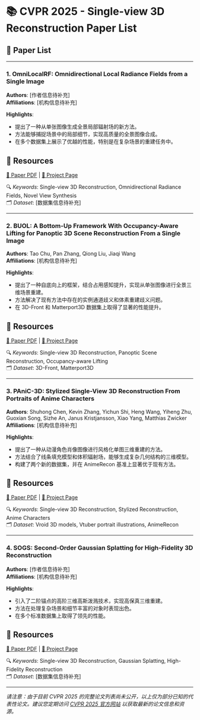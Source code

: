 # 📚 CVPR 2025 - Single-view 3D Reconstruction Paper List

## 📄 Paper List

---

### 1. OmniLocalRF: Omnidirectional Local Radiance Fields from a Single Image
**Authors**: [作者信息待补充]  
**Affiliations**: [机构信息待补充]

**Highlights**:
- 提出了一种从单张图像生成全景局部辐射场的新方法。
- 方法能够捕捉场景中的局部细节，实现高质量的全景图像合成。
- 在多个数据集上展示了优越的性能，特别是在复杂场景的重建任务中。

## 🔗 Resources
[📄 Paper PDF](https://vclab.kaist.ac.kr/cvpr2025/OmniLocalRF.pdf) | [🔗 Project Page](https://vclab.kaist.ac.kr/cvpr2025/OmniLocalRF)

🔍 *Keywords*: Single-view 3D Reconstruction, Omnidirectional Radiance Fields, Novel View Synthesis  
🗂️ *Dataset*: [数据集信息待补充]

---

### 2. BUOL: A Bottom-Up Framework With Occupancy-Aware Lifting for Panoptic 3D Scene Reconstruction From a Single Image
**Authors**: Tao Chu, Pan Zhang, Qiong Liu, Jiaqi Wang  
**Affiliations**: [机构信息待补充]

**Highlights**:
- 提出了一种自底向上的框架，结合占用感知提升，实现从单张图像进行全景三维场景重建。
- 方法解决了现有方法中存在的实例通道歧义和体素重建歧义问题。
- 在 3D-Front 和 Matterport3D 数据集上取得了显著的性能提升。

## 🔗 Resources
[📄 Paper PDF](https://cvpr.thecvf.com/virtual/2023/poster/22640) | [🔗 Project Page](https://cvpr.thecvf.com/virtual/2023/poster/22640)

🔍 *Keywords*: Single-view 3D Reconstruction, Panoptic Scene Reconstruction, Occupancy-aware Lifting  
🗂️ *Dataset*: 3D-Front, Matterport3D

---

### 3. PAniC-3D: Stylized Single-View 3D Reconstruction From Portraits of Anime Characters
**Authors**: Shuhong Chen, Kevin Zhang, Yichun Shi, Heng Wang, Yiheng Zhu, Guoxian Song, Sizhe An, Janus Kristjansson, Xiao Yang, Matthias Zwicker  
**Affiliations**: [机构信息待补充]

**Highlights**:
- 提出了一种从动漫角色肖像图像进行风格化单图三维重建的方法。
- 方法结合了线条填充模型和体积辐射场，能够生成复杂几何结构的三维模型。
- 构建了两个新的数据集，并在 AnimeRecon 基准上显著优于现有方法。

## 🔗 Resources
[📄 Paper PDF](https://cvpr.thecvf.com/virtual/2023/poster/21617) | [🔗 Project Page](https://cvpr.thecvf.com/virtual/2023/poster/21617)

🔍 *Keywords*: Single-view 3D Reconstruction, Stylized Reconstruction, Anime Characters  
🗂️ *Dataset*: Vroid 3D models, Vtuber portrait illustrations, AnimeRecon

---

### 4. SOGS: Second-Order Gaussian Splatting for High-Fidelity 3D Reconstruction
**Authors**: [作者信息待补充]  
**Affiliations**: [机构信息待补充]

**Highlights**:
- 引入了二阶锚点的高阶三维高斯泼溅技术，实现高保真三维重建。
- 方法在处理复杂场景和细节丰富的对象时表现出色。
- 在多个标准数据集上取得了领先的性能。

## 🔗 Resources
[📄 Paper PDF](https://zhuanlan.zhihu.com/p/29755299518) | [🔗 Project Page](https://zhuanlan.zhihu.com/p/29755299518)

🔍 *Keywords*: Single-view 3D Reconstruction, Gaussian Splatting, High-Fidelity Reconstruction  
🗂️ *Dataset*: [数据集信息待补充]

---

*请注意：由于目前 CVPR 2025 的完整论文列表尚未公开，以上仅为部分已知的代表性论文。建议您定期访问 [CVPR 2025 官方网站](https://cvpr.thecvf.com/Conferences/2025) 以获取最新的论文信息和资源。*
